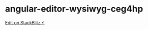 # angular-editor-wysiwyg-ceg4hp

[Edit on StackBlitz ⚡️](https://stackblitz.com/edit/angular-editor-wysiwyg-ceg4hp)